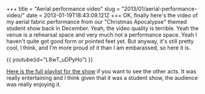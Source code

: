 +++
title = "Aerial performance video"
slug = "2013/01/aerial-performance-video/"
date = 2013-01-19T18:43:09.121Z
+++
OK, finally here's the video of my aerial fabric performance from our "Christmas Apocalypse" themed student show back in December. Yeah, the video quality is terrible. Yeah the venue is a rehearsal space and very much not a performance space. Yeah I haven't quite got good form or pointed feet yet. But anyway, it's still pretty cool, I think, and I'm more proud of it than I am embarassed, so here it is.

{{ youtube(id="L8wT_uDPyHo") }}

[Here is the full playlist for the show](https://www.youtube.com/playlist?list=PLstaMPf4_9pFv2q_t6DzKk381grwdVxpQ) if you want to see the other acts. It was really entertaining and I think given that it was a student show, the audience was really enjoying it.
